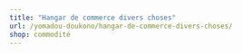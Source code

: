 ```yaml
---
title: "Hangar de commerce divers choses"
url: /yomadou-doukono/hangar-de-commerce-divers-choses/
shop: commodité
---
```

